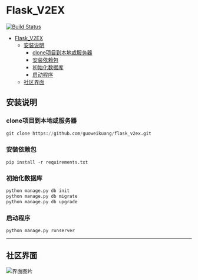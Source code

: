 # Flask_V2EX

[![Build Status](https://travis-ci.org/sh4nks/flaskbb.svg?branch=master)](https://travis-ci.org/sh4nks/flaskbb)


- [Flask_V2EX](#flaskv2ex)
    - [安装说明](#%E5%AE%89%E8%A3%85%E8%AF%B4%E6%98%8E)
        - [clone项目到本地或服务器](#clone%E9%A1%B9%E7%9B%AE%E5%88%B0%E6%9C%AC%E5%9C%B0%E6%88%96%E6%9C%8D%E5%8A%A1%E5%99%A8)
        - [安装依赖包](#%E5%AE%89%E8%A3%85%E4%BE%9D%E8%B5%96%E5%8C%85)
        - [初始化数据库](#%E5%88%9D%E5%A7%8B%E5%8C%96%E6%95%B0%E6%8D%AE%E5%BA%93)
        - [启动程序](#%E5%90%AF%E5%8A%A8%E7%A8%8B%E5%BA%8F)
    - [社区界面](#%E7%A4%BE%E5%8C%BA%E7%95%8C%E9%9D%A2)

## 安装说明

### clone项目到本地或服务器
```python
git clone https://github.com/guoweikuang/flask_v2ex.git
```
### 安装依赖包
```
pip install -r requirements.txt
```
### 初始化数据库
```python
python manage.py db init
python manage.py db migrate
python manage.py db upgrade
```
### 启动程序
```
python manage.py runserver 
```

---
## 社区界面
![界面图片](http://upload-images.jianshu.io/upload_images/1674772-c8607a3c14edee99.png?imageMogr2/auto-orient/strip%7CimageView2/2/w/1240)